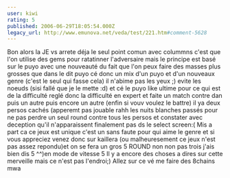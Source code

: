 ```yaml
---
user: kiwi
rating: 5
published: 2006-06-29T18:05:54.000Z
legacy_url: http://www.emunova.net/veda/test/221.htm#comment-5628
---
```

Bon alors la JE vs arrete déja le seul point comun avec colummns c'est que l'on utilise des gems pour ratatinner l'adversaire mais le principe est basé sur le puyo avec une nouveauté du fait que l'on peux faire des masses plus grosses que dans le dit puyo cé donc un mix d'un puyo et d'un nouveaux genre (c'est le seul qui fasse cela) il n'abime pas les yeux ;) evite les noeuds (sisi fallé que je le mette :d) et cé le puyo like ultime pour ce qui est de la difficulté reglé donc la difficulté en expert et faite un match contre dan puis un autre puis encore un autre (enfin si vouv voulez le battre) il ya deux persos cachés (apperemt pas jouable rahh les nuits blanches passés pour ne pas perdre un seul round contre tous les persos et constater avec deception qu'il n'apparaissent finalement pas ds le select screen:(
Mis a part ca ce jeux est unique c'est un sans faute pour qui aime le genre et si vous appreciez venez donc sur kaillera (ou malheuresement ce jeux n'est pas assez repondu)et on se fera un gros 5 ROUND non non pas trois j'ais bien dis 5 ^^)en mode de vitesse 5 
Il y a encore des choses a dires sur cette merveille mais ce n'est pas l'endroi;)
Allez sur ce vé me faire des 8chains mwa